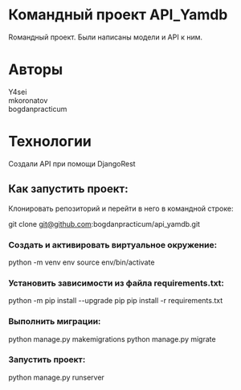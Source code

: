 # Командный проект API_Yamdb

Rомандный проект. Были написаны модели и API к ним.

# Авторы  
Y4sei  
mkoronatov  
bogdanpracticum  

# Технологии

Создали API при помощи DjangoRest

## Как запустить проект:

Клонировать репозиторий и перейти в него в командной строке:

git clone git@github.com:bogdanpracticum/api_yamdb.git

### Cоздать и активировать виртуальное окружение:

python -m venv env
source env/bin/activate

### Установить зависимости из файла requirements.txt:

python -m pip install --upgrade pip
pip install -r requirements.txt

### Выполнить миграции:

python manage.py makemigrations
python manage.py migrate 

### Запустить проект:

python manage.py runserver
